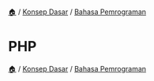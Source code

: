 [🏠](../../README.md) / [Konsep Dasar](../README.md) / [Bahasa Pemrograman](README.md)

# PHP

[🏠](../../README.md) / [Konsep Dasar](../README.md) / [Bahasa Pemrograman](README.md)
